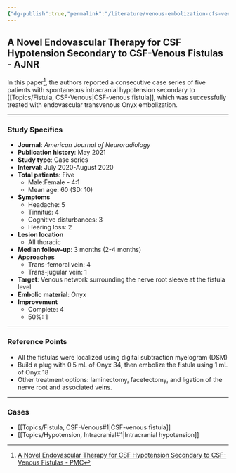 ```yaml
---
{"dg-publish":true,"permalink":"/literature/venous-embolization-cfs-venous-fistula-2021/","tags":["CSF","fistula"],"created":"2023-11-02T10:55:16.373-07:00","updated":"2023-11-17T15:59:42.060-08:00"}
---
```



## A Novel Endovascular Therapy for CSF Hypotension Secondary to CSF-Venous Fistulas - AJNR

In this paper[^1], the authors reported a consecutive case series of five patients with spontaneous intracranial hypotension secondary to [[Topics/Fistula, CSF-Venous\|CSF-venous fistula]], which was successfully treated with endovascular transvenous Onyx embolization. 

---

### Study Specifics

- **Journal**: *American Journal of Neuroradiology*
- **Publication history**: May 2021
- **Study type**: Case series
- **Interval**: July 2020-August 2020
- **Total patients**: Five
	- Male:Female - 4:1
	- Mean age: 60 (SD: 10)
- **Symptoms**
	- Headache: 5
	- Tinnitus: 4
	- Cognitive disturbances: 3
	- Hearing loss: 2
- **Lesion location**
	- All thoracic
- **Median follow-up**: 3 months (2-4 months)
- **Approaches**
	- Trans-femoral vein: 4
	- Trans-jugular vein: 1
- **Target**: Venous network surrounding the nerve root sleeve at the fistula level
- **Embolic material**: Onyx
- **Improvement**
	- Complete: 4
	- 50%: 1

---

### Reference Points

- All the fistulas were localized using digital subtraction myelogram (DSM)
- Build a plug with 0.5 mL of Onyx 34, then embolize the fistula using 1 mL of Onyx 18
- Other treatment options: laminectomy, facetectomy, and ligation of the nerve root and associated veins.

---

### Cases

- [[Topics/Fistula, CSF-Venous#1\|CSF-venous fistula]]
- [[Topics/Hypotension, Intracranial#1\|Intracranial hypotension]]

[^1]: [A Novel Endovascular Therapy for CSF Hypotension Secondary to CSF-Venous Fistulas - PMC](https://www.ncbi.nlm.nih.gov/pmc/articles/PMC8115355/)
